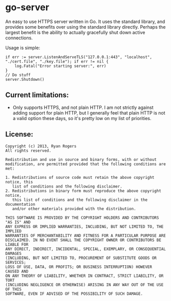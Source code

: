 go-server
=========

An easy to use HTTPS server written in Go.  It uses the standard library, and provides some benefits over using the standard library directly.  Perhaps the largest benefit is the ability to actually gracefully shut down active connections.

Usage is simple:

```
if err := server.ListenAndServeTLS("127.0.0.1:443", "localhost", "./cert.file", "./key.file"); if err != nil {
	log.Fatal("Error starting server:", err)
}
// Do stuff
server.Shutdown()
```

Current limitations:
--------------------

* Only supports HTTPS, and not plain HTTP.  I am not strictly against adding support for plain HTTP, but I generally feel that plain HTTP is not a valid option these days, so it's pretty low on my list of priorities.

License:
--------
```
Copyright (c) 2013, Ryan Rogers
All rights reserved.

Redistribution and use in source and binary forms, with or without
modification, are permitted provided that the following conditions are met: 

1. Redistributions of source code must retain the above copyright notice, this
   list of conditions and the following disclaimer. 
2. Redistributions in binary form must reproduce the above copyright notice,
   this list of conditions and the following disclaimer in the documentation
   and/or other materials provided with the distribution. 

THIS SOFTWARE IS PROVIDED BY THE COPYRIGHT HOLDERS AND CONTRIBUTORS "AS IS" AND
ANY EXPRESS OR IMPLIED WARRANTIES, INCLUDING, BUT NOT LIMITED TO, THE IMPLIED
WARRANTIES OF MERCHANTABILITY AND FITNESS FOR A PARTICULAR PURPOSE ARE
DISCLAIMED. IN NO EVENT SHALL THE COPYRIGHT OWNER OR CONTRIBUTORS BE LIABLE FOR
ANY DIRECT, INDIRECT, INCIDENTAL, SPECIAL, EXEMPLARY, OR CONSEQUENTIAL DAMAGES
(INCLUDING, BUT NOT LIMITED TO, PROCUREMENT OF SUBSTITUTE GOODS OR SERVICES;
LOSS OF USE, DATA, OR PROFITS; OR BUSINESS INTERRUPTION) HOWEVER CAUSED AND
ON ANY THEORY OF LIABILITY, WHETHER IN CONTRACT, STRICT LIABILITY, OR TORT
(INCLUDING NEGLIGENCE OR OTHERWISE) ARISING IN ANY WAY OUT OF THE USE OF THIS
SOFTWARE, EVEN IF ADVISED OF THE POSSIBILITY OF SUCH DAMAGE.
```
